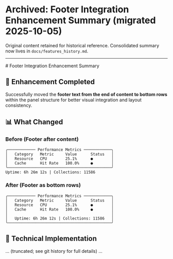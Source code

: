 # Archived: Footer Integration Enhancement Summary (migrated 2025-10-05)

Original content retained for historical reference. Consolidated summary now lives in `docs/features_history.md`.

---
<original>
# Footer Integration Enhancement Summary

## 🎯 Enhancement Completed

Successfully moved the **footer text from the end of content to bottom rows** within the panel structure for better visual integration and layout consistency.

## 📊 What Changed

### **Before** (Footer after content)
```
╭──────────── Performance Metrics ────────────╮
│   Category   Metric     Value      Status   │
│   Resource   CPU        25.1%      ●        │
│   Cache      Hit Rate   100.0%     ●        │
╰─────────────────────────────────────────────╯
Uptime: 6h 26m 12s | Collections: 11586
```

### **After** (Footer as bottom rows)
```
╭──────────── Performance Metrics ────────────╮
│   Category   Metric     Value      Status   │
│   Resource   CPU        25.1%      ●        │
│   Cache      Hit Rate   100.0%     ●        │
│                                             │
│   Uptime: 6h 26m 12s | Collections: 11586   │
╰─────────────────────────────────────────────╯
```

## 🔧 Technical Implementation
... (truncated; see git history for full details) ...
 </original>

